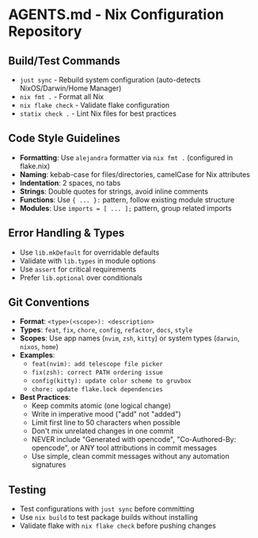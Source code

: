 # AGENTS.md - Nix Configuration Repository

## Build/Test Commands
- `just sync` - Rebuild system configuration (auto-detects NixOS/Darwin/Home Manager)
- `nix fmt .` - Format all Nix
- `nix flake check` - Validate flake configuration
- `statix check .` - Lint Nix files for best practices

## Code Style Guidelines
- **Formatting**: Use `alejandra` formatter via `nix fmt .` (configured in flake.nix)
- **Naming**: kebab-case for files/directories, camelCase for Nix attributes
- **Indentation**: 2 spaces, no tabs
- **Strings**: Double quotes for strings, avoid inline comments
- **Functions**: Use `{ ... }:` pattern, follow existing module structure
- **Modules**: Use `imports = [ ... ];` pattern, group related imports

## Error Handling & Types
- Use `lib.mkDefault` for overridable defaults
- Validate with `lib.types` in module options
- Use `assert` for critical requirements
- Prefer `lib.optional` over conditionals

## Git Conventions
- **Format**: `<type>(<scope>): <description>`
- **Types**: `feat`, `fix`, `chore`, `config`, `refactor`, `docs`, `style`
- **Scopes**: Use app names (`nvim`, `zsh`, `kitty`) or system types (`darwin`, `nixos`, `home`)
- **Examples**:
  - `feat(nvim): add telescope file picker`
  - `fix(zsh): correct PATH ordering issue`
  - `config(kitty): update color scheme to gruvbox`
  - `chore: update flake.lock dependencies`
- **Best Practices**:
  - Keep commits atomic (one logical change)
  - Write in imperative mood ("add" not "added")
  - Limit first line to 50 characters when possible
  - Don't mix unrelated changes in one commit
  - NEVER include "Generated with opencode", "Co-Authored-By: opencode", or ANY tool attributions in commit messages
  - Use simple, clean commit messages without any automation signatures

## Testing
- Test configurations with `just sync` before committing
- Use `nix build` to test package builds without installing
- Validate flake with `nix flake check` before pushing changes
